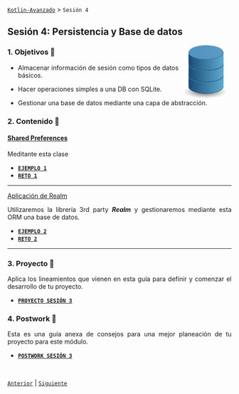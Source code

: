 [`Kotlin-Avanzado`](../Readme.md) > `Sesión 4`

## Sesión 4: Persistencia y Base de datos

<img src="images/db.png" align="right" height="120" hspace="10">

<div style="text-align: justify;">




### 1. Objetivos :dart: 

- Almacenar información de sesión como tipos de datos básicos.

- Hacer operaciones simples a una DB con SQLite.

- Gestionar una base de datos mediante una capa de abstracción.

  

### 2. Contenido :blue_book:

 

#### <ins>Shared Preferences</ins>

Meditante esta clase

- [**`EJEMPLO 1`**](Ejemplo-01/Readme.md)
- [**`RETO 1`**](Reto-01/Readme.md)

---



<ins>Aplicación de Realm</ins>

Utilizaremos la librería 3rd party ___Realm___ y gestionaremos mediante esta ORM una base de datos.

- [**`EJEMPLO 2`**](Ejemplo-02/Readme.md)
- [**`RETO 2`**](Reto-02/Readme.md)

---

 

### 3. Proyecto :hammer:

Aplica los lineamientos que vienen en esta guía para definir y comenzar el desarrollo de tu proyecto.

- [**`PROYECTO SESIÓN 3`**](Proyecto/Readme.md)

### 4. Postwork :memo:

Esta es una guía anexa de consejos para una mejor planeación de tu proyecto para este módulo.

- [**`POSTWORK SESIÓN 3`**](Postwork/Readme.md)

<br/>

[`Anterior`](../Sesion-03/Readme.md) | [`Siguiente`](../Sesion-05/Readme.md)      

</div>

